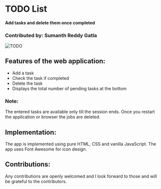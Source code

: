 # TODO List
#### Add tasks and delete them once completed
### Contributed by: Sumanth Reddy Gatla

![TODO](https://github.com/SumanthFSD/SumanthFSD.github.io/assets/80679363/bac5ec02-f7c0-4771-b7fc-ba6335689c28)

## Features of the web application:
* Add a task
* Check the task if completed
* Delete the task
* Displays the total number of pending tasks at the bottom

### Note:
The entered tasks are available only till the session ends. Once you restart the application or browser the jobs are deleted.

## Implementation:
The app is implemented using pure HTML, CSS and vanilla JavaScript. The app uses Font Awesome for icon design. 

## Contributions:
Any contributions are openly welcomed and I look forward to those and will be grateful to the contributors.
